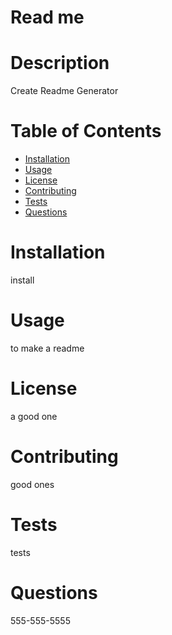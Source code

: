 # Read me 

  # Description
  Create Readme Generator

  # Table of Contents
  * [Installation](#installation)
  * [Usage](#usage)
  * [License](#license)
  * [Contributing](#contributing)
  * [Tests](#tests)
  * [Questions](#questions)
  
  # Installation
  install
  # Usage
  to make a readme
  # License
  a good one
  # Contributing
  good ones
  # Tests
  tests
  # Questions
  555-555-5555 
